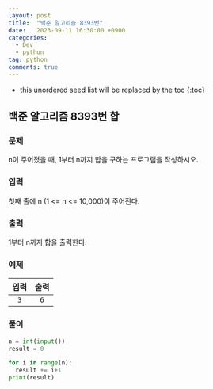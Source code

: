 ```yaml
---
layout: post
title:  "백준 알고리즘 8393번"
date:   2023-09-11 16:30:00 +0900
categories: 
  - Dev
  - python
tag: python
comments: true
---
```


* this unordered seed list will be replaced by the toc
{:toc}

## 백준 알고리즘 8393번 합

### 문제

n이 주어졌을 때, 1부터 n까지 합을 구하는 프로그램을 작성하시오.

### 입력

첫째 출에 n (1 <= n <= 10,000)이 주어진다.

### 출력

1부터 n까지 합을 출력한다.

### 예제

| 입력 | 출력 |
| :--: | :--: |
| `3` | `6` |

### 풀이

```py
n = int(input())
result = 0

for i in range(n):
  result += i+1
print(result)
```